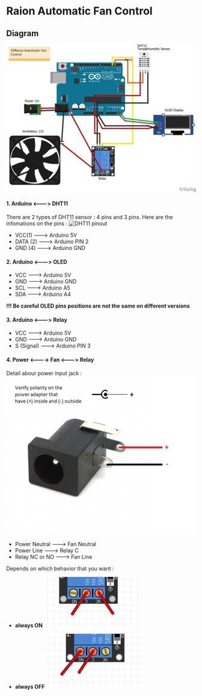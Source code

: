 # Raion Automatic Fan Control
## Diagram
![Diagram](https://raw.githubusercontent.com/leductan-nguyen/Automatic-Fan-Control/master/docs/diagram.png)
#### 1. Arduino <---> DHT11 
There are 2 types of DHT11 sensor : 4 pins and 3 pins. Here are the infomations on the pins :
<img src="https://raw.githubusercontent.com/leductan-nguyen/Automatic-Fan-Control/master/docs/DHT11–Temperature-Sensor-Pinout.png" width="400" height="350" alt="DHT11 pinout">

 - VCC(1) ---> Arduino 5V
 - DATA (2) ---> Arduino PIN 2
 - GND (4) ---> Arduino GND
#### 2. Arduino <---> OLED
 - VCC ---> Arduino 5V
 - GND ---> Arduino GND
 - SCL ---> Arduino A5
 - SDA ---> Arduino A4

**!!! Be careful OLED pins positions are not the same on different versions**
#### 3. Arduino <---> Relay
 - VCC ---> Arduino 5V
 - GND ---> Arduino GND
 - S (Signal) ---> Arduino PIN 3
#### 4. Power <----> Fan <---> Relay
Detail abour power input jack :
<img src="https://github.com/leductan-nguyen/Automatic-Fan-Control/raw/master/docs/DC_power_input_jack.png" width="500" height="420" alt="DHT11 pinout">

- Power Neutral ---> Fan Neutral
- Power Line ---> Relay C
- Relay NC or NO ---> Fan Line

Depends on which behavior that you want : 

 - **always ON** 
![enter image description here](https://github.com/leductan-nguyen/Automatic-Fan-Control/raw/master/docs/always_on.PNG)

 - **always OFF**
![enter image description here](https://github.com/leductan-nguyen/Automatic-Fan-Control/raw/master/docs/always_off.PNG)


<!--stackedit_data:
eyJoaXN0b3J5IjpbMTUyNjk1NzA3NywtMTAzNzY4OTYwMywyOD
g4OTY2MjEsMTU2ODY1MTYwOCwtMTE3OTk5NDQ5MSwxODMxNjE0
NDksMTI2Mjg5NzgzN119
-->